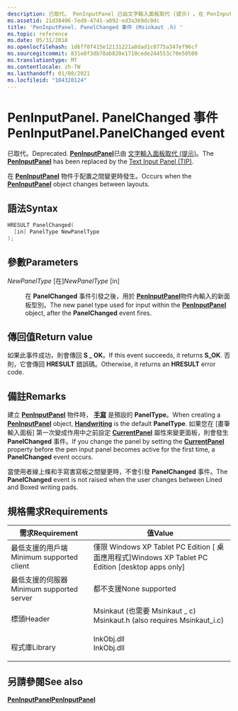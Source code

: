 ```yaml
---
description: 已取代。 PenInputPanel 已由文字輸入面板取代 (提示) 。在 PenInputPanel 物件于配置之間變更時發生。
ms.assetid: 21d38406-7ed9-4741-a092-ed3a369dc0dc
title: 'PenInputPanel. PanelChanged 事件 (Msinkaut .h) '
ms.topic: reference
ms.date: 05/31/2018
ms.openlocfilehash: 1d6ff0f415e12131221a8dad1c0775a347ef96cf
ms.sourcegitcommit: 831e8f3db78ab820e1710cede244553c70e50500
ms.translationtype: MT
ms.contentlocale: zh-TW
ms.lasthandoff: 01/08/2021
ms.locfileid: "104320124"
---
```

# <a name="peninputpanelpanelchanged-event"></a><span data-ttu-id="77c7a-104">PenInputPanel. PanelChanged 事件</span><span class="sxs-lookup"><span data-stu-id="77c7a-104">PenInputPanel.PanelChanged event</span></span>

<span data-ttu-id="77c7a-105">已取代。</span><span class="sxs-lookup"><span data-stu-id="77c7a-105">Deprecated.</span></span> <span data-ttu-id="77c7a-106">[**PenInputPanel**](peninputpanel-class.md)已由 [文字輸入面板取代 (提示)](text-input-panel-reference.md)。</span><span class="sxs-lookup"><span data-stu-id="77c7a-106">The [**PenInputPanel**](peninputpanel-class.md) has been replaced by the [Text Input Panel (TIP)](text-input-panel-reference.md).</span></span>

<span data-ttu-id="77c7a-107">在 [**PenInputPanel**](peninputpanel-class.md) 物件于配置之間變更時發生。</span><span class="sxs-lookup"><span data-stu-id="77c7a-107">Occurs when the [**PenInputPanel**](peninputpanel-class.md) object changes between layouts.</span></span>

## <a name="syntax"></a><span data-ttu-id="77c7a-108">語法</span><span class="sxs-lookup"><span data-stu-id="77c7a-108">Syntax</span></span>


```C++
HRESULT PanelChanged(
  [in] PanelType NewPanelType
);
```



## <a name="parameters"></a><span data-ttu-id="77c7a-109">參數</span><span class="sxs-lookup"><span data-stu-id="77c7a-109">Parameters</span></span>

<dl> <dt>

<span data-ttu-id="77c7a-110">*NewPanelType* \[在\]</span><span class="sxs-lookup"><span data-stu-id="77c7a-110">*NewPanelType* \[in\]</span></span>
</dt> <dd>

<span data-ttu-id="77c7a-111">在 **PanelChanged** 事件引發之後，用於 [**PenInputPanel**](peninputpanel-class.md)物件內輸入的新面板型別。</span><span class="sxs-lookup"><span data-stu-id="77c7a-111">The new panel type used for input within the [**PenInputPanel**](peninputpanel-class.md) object, after the **PanelChanged** event fires.</span></span>

</dd> </dl>

## <a name="return-value"></a><span data-ttu-id="77c7a-112">傳回值</span><span class="sxs-lookup"><span data-stu-id="77c7a-112">Return value</span></span>

<span data-ttu-id="77c7a-113">如果此事件成功，則會傳回 **S \_ OK**。</span><span class="sxs-lookup"><span data-stu-id="77c7a-113">If this event succeeds, it returns **S\_OK**.</span></span> <span data-ttu-id="77c7a-114">否則，它會傳回 **HRESULT** 錯誤碼。</span><span class="sxs-lookup"><span data-stu-id="77c7a-114">Otherwise, it returns an **HRESULT** error code.</span></span>

## <a name="remarks"></a><span data-ttu-id="77c7a-115">備註</span><span class="sxs-lookup"><span data-stu-id="77c7a-115">Remarks</span></span>

<span data-ttu-id="77c7a-116">建立 [**PenInputPanel**](peninputpanel-class.md) 物件時， [**手寫**](/windows/win32/api/peninputpanel/ne-peninputpanel-paneltype) 是預設的 **PanelType**。</span><span class="sxs-lookup"><span data-stu-id="77c7a-116">When creating a [**PenInputPanel**](peninputpanel-class.md) object, [**Handwriting**](/windows/win32/api/peninputpanel/ne-peninputpanel-paneltype) is the default **PanelType**.</span></span> <span data-ttu-id="77c7a-117">如果您在 [畫筆輸入面板] 第一次變成作用中之前設定 [**CurrentPanel**](/windows/desktop/api/peninputpanel/nf-peninputpanel-ipeninputpanel-get_currentpanel) 屬性來變更面板，則會發生 **PanelChanged** 事件。</span><span class="sxs-lookup"><span data-stu-id="77c7a-117">If you change the panel by setting the [**CurrentPanel**](/windows/desktop/api/peninputpanel/nf-peninputpanel-ipeninputpanel-get_currentpanel) property before the pen input panel becomes active for the first time, a **PanelChanged** event occurs.</span></span>

<span data-ttu-id="77c7a-118">當使用者線上條和手寫書寫板之間變更時，不會引發 **PanelChanged** 事件。</span><span class="sxs-lookup"><span data-stu-id="77c7a-118">The **PanelChanged** event is not raised when the user changes between Lined and Boxed writing pads.</span></span>

## <a name="requirements"></a><span data-ttu-id="77c7a-119">規格需求</span><span class="sxs-lookup"><span data-stu-id="77c7a-119">Requirements</span></span>



| <span data-ttu-id="77c7a-120">需求</span><span class="sxs-lookup"><span data-stu-id="77c7a-120">Requirement</span></span> | <span data-ttu-id="77c7a-121">值</span><span class="sxs-lookup"><span data-stu-id="77c7a-121">Value</span></span> |
|-------------------------------------|---------------------------------------------------------------------------------------------------------------------|
| <span data-ttu-id="77c7a-122">最低支援的用戶端</span><span class="sxs-lookup"><span data-stu-id="77c7a-122">Minimum supported client</span></span><br/> | <span data-ttu-id="77c7a-123">僅限 Windows XP Tablet PC Edition \[ 桌面應用程式\]</span><span class="sxs-lookup"><span data-stu-id="77c7a-123">Windows XP Tablet PC Edition \[desktop apps only\]</span></span><br/>                                                       |
| <span data-ttu-id="77c7a-124">最低支援的伺服器</span><span class="sxs-lookup"><span data-stu-id="77c7a-124">Minimum supported server</span></span><br/> | <span data-ttu-id="77c7a-125">都不支援</span><span class="sxs-lookup"><span data-stu-id="77c7a-125">None supported</span></span><br/>                                                                                           |
| <span data-ttu-id="77c7a-126">標頭</span><span class="sxs-lookup"><span data-stu-id="77c7a-126">Header</span></span><br/>                   | <dl> <span data-ttu-id="77c7a-127"><dt>Msinkaut (也需要 Msinkaut \_ c) </dt></span><span class="sxs-lookup"><span data-stu-id="77c7a-127"><dt>Msinkaut.h (also requires Msinkaut\_i.c)</dt></span></span> </dl> |
| <span data-ttu-id="77c7a-128">程式庫</span><span class="sxs-lookup"><span data-stu-id="77c7a-128">Library</span></span><br/>                  | <dl> <span data-ttu-id="77c7a-129"><dt>InkObj.dll</dt></span><span class="sxs-lookup"><span data-stu-id="77c7a-129"><dt>InkObj.dll</dt></span></span> </dl>                               |



## <a name="see-also"></a><span data-ttu-id="77c7a-130">另請參閱</span><span class="sxs-lookup"><span data-stu-id="77c7a-130">See also</span></span>

<dl> <dt>

[<span data-ttu-id="77c7a-131">**PenInputPanel**</span><span class="sxs-lookup"><span data-stu-id="77c7a-131">**PenInputPanel**</span></span>](peninputpanel-class.md)
</dt> </dl>

 

 
